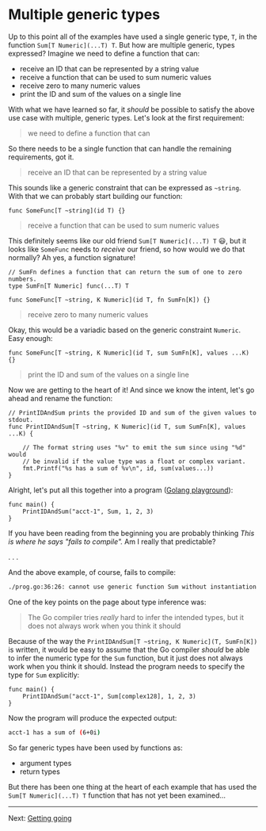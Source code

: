 # Multiple generic types

Up to this point all of the examples have used a single generic type, `T`, in the function `Sum[T Numeric](...T) T`. But how are multiple generic, types expressed? Imagine we need to define a function that can:

* receive an ID that can be represented by a string value
* receive a function that can be used to sum numeric values
* receive zero to many numeric values
* print the ID and sum of the values on a single line

With what we have learned so far, it _should_ be possible to satisfy the above use case with multiple, generic types. Let's look at the first requirement:

> we need to define a function that can

So there needs to be a single function that can handle the remaining requirements, got it.

> receive an ID that can be represented by a string value 

This sounds like a generic constraint that can be expressed as `~string`. With that we can probably start building our function:

```golang
func SomeFunc[T ~string](id T) {}
```

> receive a function that can be used to sum numeric values

This definitely seems like our old friend `Sum[T Numeric](...T) T` :smiley:, but it looks like `SomeFunc` needs to _receive_ our friend, so how would we do that normally? Ah yes, a function signature!

```golang
// SumFn defines a function that can return the sum of one to zero numbers.
type SumFn[T Numeric] func(...T) T

func SomeFunc[T ~string, K Numeric](id T, fn SumFn[K]) {}
```

> receive zero to many numeric values

Okay, this would be a variadic based on the generic constraint `Numeric`. Easy enough:

```golang
func SomeFunc[T ~string, K Numeric](id T, sum SumFn[K], values ...K) {}
```

> print the ID and sum of the values on a single line

Now we are getting to the heart of it! And since we know the intent, let's go ahead and rename the function:

```golang
// PrintIDAndSum prints the provided ID and sum of the given values to stdout.
func PrintIDAndSum[T ~string, K Numeric](id T, sum SumFn[K], values ...K) {

	// The format string uses "%v" to emit the sum since using "%d" would
	// be invalid if the value type was a float or complex variant.
	fmt.Printf("%s has a sum of %v\n", id, sum(values...))
}
```

Alright, let's put all this together into a program ([Golang playground](https://gotipplay.golang.org/p/ZeSWNvI-SQi)):

```golang
func main() {
	PrintIDAndSum("acct-1", Sum, 1, 2, 3)
}
```

If you have been reading from the beginning you are probably thinking _This is where he says "fails to compile"._ Am I really that predictable?

.
.
.

And the above example, of course, fails to compile:

```bash
./prog.go:36:26: cannot use generic function Sum without instantiation
```

One of the key points on the page about type inference was:

> The Go compiler tries _really_ hard to infer the intended types, but it does not always work when you think it should

Because of the way the `PrintIDAndSum[T ~string, K Numeric](T, SumFn[K])` is written, it would be easy to assume that the Go compiler _should_ be able to infer the numeric type for the `Sum` function, but it just does not always work when you think it should. Instead the program needs to specify the type for `Sum` explicitly:

```golang
func main() {
	PrintIDAndSum("acct-1", Sum[complex128], 1, 2, 3)
}
```

Now the program will produce the expected output:

```bash
acct-1 has a sum of (6+0i)
```

So far generic types have been used by functions as:

* argument types
* return types

But there has been one thing at the heart of each example that has used the `Sum[T Numeric](...T) T` function that has not yet been examined...

---

Next: [Getting going](../04-getting-going/)
